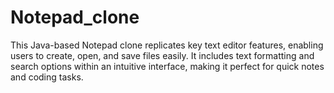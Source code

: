 # Notepad_clone
This Java-based Notepad clone replicates key text editor features, enabling users to create, open, and save files easily. It includes text formatting and search options within an intuitive interface, making it perfect for quick notes and coding tasks.
